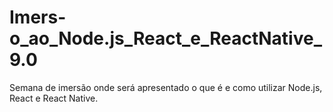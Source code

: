 # Imers-o_ao_Node.js_React_e_ReactNative_9.0
Semana de imersão onde será apresentado o que é e como utilizar Node.js, React e React Native. 
